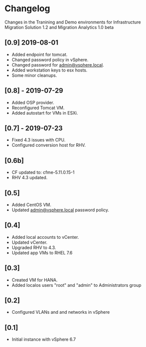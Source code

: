 # Changelog 
Changes in the Tranining and Demo environments for Infrastructure Migration Solution 1.2 and Migration Analytics 1.0 beta


## [0.9] 2019-08-01
- Added endpoint for tomcat. 
- Changed password policy in vSphere. 
- Changed password for admin@vsphere.local. 
- Added workstation keys to esx hosts. 
- Some minor cleanups.

## [0.8] - 2019-07-29
- Added OSP provider. 
- Reconfigured Tomcat VM. 
- Added autostart for VMs in ESXi.

## [0.7] - 2019-07-23
- Fixed 4.3 issues with CPU. 
- Configured conversion host for RHV.

## [0.6b]
- CF updated to: cfme-5.11.0.15-1
- RHV 4.3 updated.

## [0.5]
- Added CentOS VM. 
- Updated admin@vsphere.local password policy.

## [0.4]
- Added local accounts to vCenter. 
- Updated vCenter. 
- Upgraded RHV to 4.3. 
- Updated app VMs to RHEL 7.6

## [0.3]
- Created VM for HANA. 
- Added localos users "root" and "admin" to Administrators group

## [0.2]
- Configured VLANs and and networks in vSphere

## [0.1]
- Initial instance with vSphere 6.7
